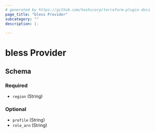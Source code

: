 ```yaml
---
# generated by https://github.com/hashicorp/terraform-plugin-docs
page_title: "bless Provider"
subcategory: ""
description: |-
  
---
```


# bless Provider





<!-- schema generated by tfplugindocs -->
## Schema

### Required

- `region` (String)

### Optional

- `profile` (String)
- `role_arn` (String)
